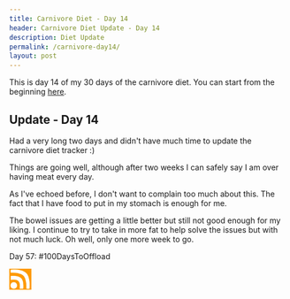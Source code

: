 ```yaml
---
title: Carnivore Diet - Day 14
header: Carnivore Diet Update - Day 14
description: Diet Update
permalink: /carnivore-day14/
layout: post
---
```


This is day 14 of my 30 days of the carnivore diet. You can start from the beginning [here](https://blog.mooreanalysis.com/carnivore/).

## Update - Day 14

Had a very long two days and didn't have much time to update the carnivore diet tracker :)

Things are going well, although after two weeks I can safely say I am over having meat every day.

As I've echoed before, I don't want to complain too much about this. The fact that I have food to put in my stomach is enough for me.

The bowel issues are getting a little better but still not good enough for my liking. I continue to try to take in more fat to help solve the issues but with not much luck. Oh well, only one more week to go.

Day 57: #100DaysToOffload

<a href="https://blog.mooreanalysis.com/feed.xml"><img src="/assets/images/rss_feed.jpg" style="opacity:1;" width="40"/></a>
